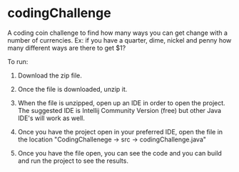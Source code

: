 # codingChallenge
A coding coin challenge to find how many ways you can get change with a number of currencies. Ex: if you have a quarter, dime, nickel and penny how many different ways are there to get $1?

To run:

1. Download the zip file.

2. Once the file is downloaded, unzip it.

3. When the file is unzipped, open up an IDE in order to open the project. The suggested IDE is Intellij Community Version (free) but other Java IDE's will work as well.

4. Once you have the project open in your preferred IDE, open the file in the location "CodingChallenege -> src -> codingChallenge.java"

5. Once you have the file open, you can see the code and you can build and run the project to see the results.
